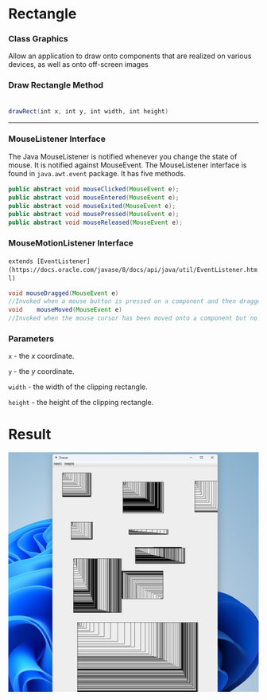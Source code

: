 # Rectangle

### Class Graphics

Allow an application to draw onto components that are realized on various devices, as well as onto off-screen images

### Draw Rectangle Method

```java

drawRect(int x, int y, int width, int height)
```

---

### MouseListener Interface

The Java MouseListener is notified whenever you change the state of mouse. It is notified against MouseEvent. The MouseListener interface is found in `java.awt.event` package. It has five methods.

```java
public abstract void mouseClicked(MouseEvent e);  
public abstract void mouseEntered(MouseEvent e);  
public abstract void mouseExited(MouseEvent e);  
public abstract void mousePressed(MouseEvent e);  
public abstract void mouseReleased(MouseEvent e);
```

### MouseMotionListener Interface

`extends [EventListener](https://docs.oracle.com/javase/8/docs/api/java/util/EventListener.html)`

```java
void mouseDragged(MouseEvent e)
//Invoked when a mouse button is pressed on a component and then dragged.
void	mouseMoved(MouseEvent e)
//Invoked when the mouse cursor has been moved onto a component but no buttons have been pushed.
```

### Parameters

`x` - the *x* coordinate.

`y` - the *y* coordinate.

`width` - the width of the clipping rectangle.

`height` - the height of the clipping rectangle.


# Result

![App Screenshot](/Rectangle/src/rectangle.png)
